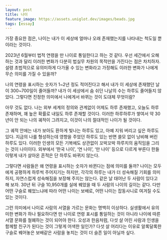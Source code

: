 ```yaml
---
layout: post
title: 나이
feature_image: https://assets.uniglot.dev/images/beads.jpg
tags: [essay]
---
```


가장 중요한 점은, 나이는 내가 이 세상에 얼마나 오래 존재했는지를 나타내는 척도일 뿐이라는 것이다.

<!--more-->

2023년 6월부터 법적 연령을 만 나이로 통일한다고 하는 것 같다. 우선 세간에서 오해하는 것과 달리 이러한 변화가 다분히 법실무 차원의 목적만을 가진다는 점은 차치하자. 설령 초법적으로 유의미하게 다가올 수 있는 변화라고 가정해도 이러한 변화가 나에게 무슨 의미를 가질 수 있을까?

나의 연령을 표시하는 숫자가 1~2년 정도 적어진다고 해서 내가 이 세상에 존재했던 날이 300~700일이 줄어들까? 내가 이 세상에서 숨 쉬던 나날의 수는 하루도 줄어들지 않았다. 그렇다면 진정한 의미에서 나에게서 바뀌는 것이 도대체 무엇이람?

아무 것도 없다. 나는 외부 세계의 정의와 관계없이 어제도 하루 존재했고, 오늘도 하루 존재하며, 꽤 높은 확률로 내일도 하루 존재할 것이다. 이러한 하루하루가 쌓여서 약 30년이 안 되는 나의 궤적이 그려지고, 이것이 나의 절대적인 나이가 될 것이다.

그 궤적 안에는 내가 보아도 환하게 빛나는 하루도 있고, 아예 지워 버리고 싶은 하루도 있다. 지금의 나를 형성하는데 영향을 주었던 하루도 있는 반면 쓸모 없이 낭비해 버린 하루도 있다. 이러한 인생의 모든 기복에도 상관없이 꼬박꼬박 하루치의 움직임을 그리는 것이 나이이다. 외부에서 ‘한국 나이’, ‘연 나이’, ‘만 나이’ 등으로 다르게 부른다 한들 이렇게 내가 살아온 흔적은 단 하루도 바뀌지 않는다.

그렇다면 사람들은 왜 연령을 표시하는 숫자가 바뀐다는 점에 의미를 둘까? 나이는 모두에게 공평하게 하루씩 주어지기는 하지만, 각각의 하루는 내가 더 성숙해질 기회를 의미하지, 자연스럽게 성숙해짐을 보장해 주지는 않는다. 같은 날 태어난 두 사람이 있다고 해 보자. 30년 뒤 구슬 10,950개를 실에 꿰었을 때 두 사람의 나이의 길이는 같다. 다만 어떤 구슬로 꿰었느냐에 따라 어떤 나이는 보배로, 어떤 나이는 잡동사니로 여겨질 수도 있는 것이다.

그런 의미에서 나이로 사람의 서열을 가르는 문화는 명백히 이상하다. 실생활에서 유의미한 변화가 하나 필요하다면 만 나이로 연령 표시를 통일하는 것이 아니라 나이에 따른 서열 문화를 철폐하는 것이 되어야 한다. 오성과 한음처럼, 다섯 살 어린 사람과 인생을 함께할 친구가 된다는 것이 그렇게 어색한 일인가? 다섯 살 어리다는 이유로 알록달록한 구슬로 꿰어놓은 보배같은 사람을 놓치는 것이 더 슬픈 일이 아닐까 싶다.
